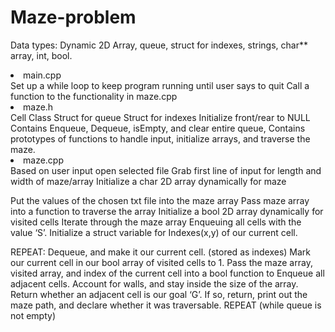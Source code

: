 # Maze-problem

Data types: Dynamic 2D Array, queue, struct for indexes, strings, char** array, int, bool.

<li> main.cpp </li>
Set up a while loop to keep program running until user says to quit
Call a function to the functionality in maze.cpp

<li> maze.h </li>
Cell Class 
Struct for queue
Struct for indexes
Initialize front/rear to NULL
Contains Enqueue, Dequeue, isEmpty, and clear entire queue, 
Contains prototypes of functions to handle input, initialize arrays, and traverse the maze. 

<li> maze.cpp </li>
Based on user input open selected file
Grab first line of input for length and width of maze/array
Initialize a char 2D array dynamically for maze

Put the values of the chosen txt file into the maze array
Pass maze array into a function to traverse the array
Initialize a bool 2D array dynamically for visited cells
Iterate through the maze array Enqueuing all cells with the value ‘S’. 
Initialize a struct variable for Indexes(x,y) of our current cell.

REPEAT:
Dequeue, and make it our current cell. (stored as indexes)
Mark our current cell in our bool array of visited cells to 1. 
Pass the maze array, visited array, and index of the current cell into a bool function to Enqueue all adjacent cells. Account for walls, and stay inside the size of the array. 
Return whether an adjacent cell is our goal ‘G’. If so, return, print out the maze path, and declare whether it was traversable. 
REPEAT (while queue is not empty)
